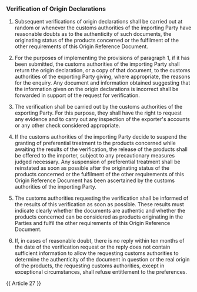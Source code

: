 ### Verification of Origin Declarations

1. Subsequent verifications of origin declarations shall be carried out at random or whenever the customs authorities of the importing Party have reasonable doubts as to the authenticity of such documents, the originating status of the products concerned or the fulfilment of the other requirements of this Origin Reference Document.

2. For the purposes of implementing the provisions of paragraph 1, if it has been submitted, the customs authorities of the importing Party shall return the origin declaration, or a copy of that document, to the customs authorities of the exporting Party giving, where appropriate, the reasons for the enquiry. Any document and information obtained suggesting that the information given on the origin declarations is incorrect shall be forwarded in support of the request for verification.

3. The verification shall be carried out by the customs authorities of the exporting Party. For this purpose, they shall have the right to request any evidence and to carry out any inspection of the exporter's accounts or any other check considered appropriate.

4. If the customs authorities of the importing Party decide to suspend the granting of preferential treatment to the products concerned while awaiting the results of the verification, the release of the products shall be offered to the importer, subject to any precautionary measures judged necessary. Any suspension of preferential treatment shall be reinstated as soon as possible after the originating status of the products concerned or the fulfilment of the other requirements of this Origin Reference Document has been ascertained by the customs authorities of the importing Party.

5. The customs authorities requesting the verification shall be informed of the results of this verification as soon as possible. These results must indicate clearly whether the documents are authentic and whether the products concerned can be considered as products originating in the Parties and fulfil the other requirements of this Origin Reference Document.

6. If, in cases of reasonable doubt, there is no reply within ten months of the date of the verification request or the reply does not contain sufficient information to allow the requesting customs authorities to determine the authenticity of the document in question or the real origin of the products, the requesting customs authorities, except in exceptional circumstances, shall refuse entitlement to the preferences.

{{ Article 27 }}